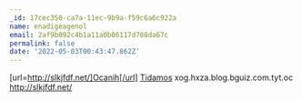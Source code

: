 ```yaml
---
_id: 17cec350-ca7a-11ec-9b9a-f59c6a6c922a
name: enadigeagenol
email: 2af9b092c4b1a11a0b06117d788da67c
permalink: false
date: '2022-05-03T00:43:47.862Z'
---
```

[url=http://slkjfdf.net/]Ocanih[/url] <a href="http://slkjfdf.net/">Tidamos</a> xog.hxza.blog.bguiz.com.tyt.oc http://slkjfdf.net/
